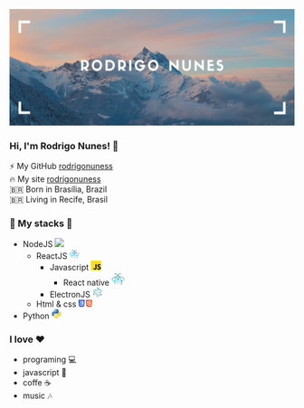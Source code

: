 
![alt text](https://github.com/rodrigonuness/rodrigonuness/blob/master/image.png)

### Hi, I'm Rodrigo Nunes!  💜

⚡ My GitHub [rodrigonuness](https://github.com/rodrigonuness) <br>
🔥 My site [rodrigonuness](https://rodrigonuness.github.io/index.html) <br>
🇧🇷 Born in Brasília, Brazil <br>
🇧🇷 Living in Recife, Brasil

### 🚀 My stacks 💙
  - NodeJS <img src="https://nodejs.org/static/images/favicons/favicon.ico" width="18vw">
      - ReactJS <img src="https://github.com/rodrigonuness/language_pictures/blob/master/ReactJS.png" width="18vw">
          - Javascript <img src="https://github.com/rodrigonuness/language_pictures/blob/master/Javascript.png" width="18vw">
              - React native <img src="https://github.com/rodrigonuness/language_pictures/blob/master/ReactJS.png" width="24vw">
          - ElectronJS <img src="https://github.com/rodrigonuness/language_pictures/blob/master/ElectronJS.png" width="18vw">
      - Html & css <img src="https://github.com/rodrigonuness/language_pictures/blob/master/html&css.png" width="24vw">
  - Python <img src="https://github.com/rodrigonuness/language_pictures/blob/master/Python.png" width="18vw">

### I love ❤️
- programing 💻
- javascript 💛
- coffe ☕
- music 🎶


